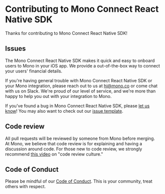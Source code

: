 # Contributing to Mono Connect React Native SDK

Thanks for contributing to Mono Connect React Native SDK!

## Issues

The Mono Connect React Native SDK makes it quick and easy to onboard users to Mono in your iOS app. We provide a out-of-the-box way to connect your users' financial details.

If you're having general trouble with Mono Connect React Native SDK or your Mono integration, please reach out to us at <hi@mono.co> or come chat with us on Slack. We're proud of our level of service, and we're more than happy to help you out with your integration to Mono.

If you've found a bug in Mono Connect React Native SDK, please [let us know](https://github.com/withmono/connect-react-native/issues/new)! You may
also want to check out our [issue template](https://github.com/withmono/conncet-react-native/tree/develop/.github/ISSUE_TEMPLATE.md).

## Code review

All pull requests will be reviewed by someone from Mono before merging. At
Mono, we believe that code review is for explaining and having a discussion
around code. For those new to code review, we strongly recommend [this
video](https://www.youtube.com/watch?v=PJjmw9TRB7s) on "code review culture."

## Code of Conduct

Please be mindful of our [Code of Conduct](https://github.com/withmono/connect-react-native/tree/develop/.github/CODE_OF_CONDUCT.md). This is your community, treat others with respect.
